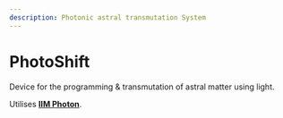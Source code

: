```yaml
---
description: Photonic astral transmutation System
---
```


# PhotoShift

Device for the programming & transmutation of astral matter using light.

Utilises [**IIM Photon**](../../photonics/photon.md).

